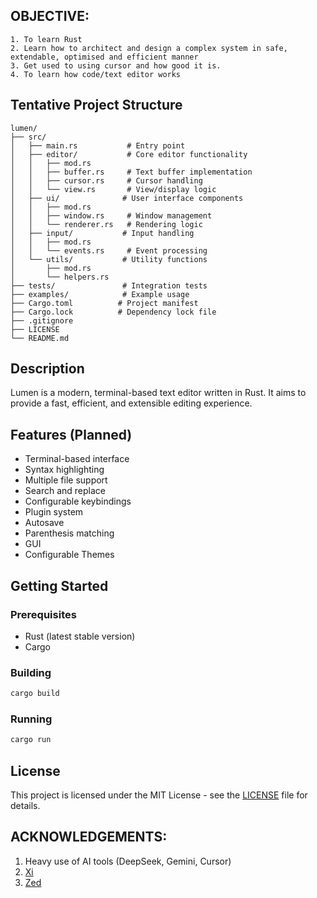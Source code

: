 ## OBJECTIVE:
    1. To learn Rust
    2. Learn how to architect and design a complex system in safe, extendable, optimised and efficient manner
    3. Get used to using cursor and how good it is.
    4. To learn how code/text editor works 


## Tentative Project Structure

```
lumen/
├── src/
│   ├── main.rs           # Entry point
│   ├── editor/           # Core editor functionality
│   │   ├── mod.rs
│   │   ├── buffer.rs     # Text buffer implementation
│   │   ├── cursor.rs     # Cursor handling
│   │   └── view.rs       # View/display logic
│   ├── ui/              # User interface components
│   │   ├── mod.rs
│   │   ├── window.rs     # Window management
│   │   └── renderer.rs   # Rendering logic
│   ├── input/           # Input handling
│   │   ├── mod.rs
│   │   └── events.rs     # Event processing
│   └── utils/           # Utility functions
│       ├── mod.rs
│       └── helpers.rs
├── tests/               # Integration tests
├── examples/            # Example usage
├── Cargo.toml          # Project manifest
├── Cargo.lock          # Dependency lock file
├── .gitignore
├── LICENSE
└── README.md
```

## Description

Lumen is a modern, terminal-based text editor written in Rust. It aims to provide a fast, efficient, and extensible editing experience.

## Features (Planned)

- Terminal-based interface
- Syntax highlighting
- Multiple file support
- Search and replace
- Configurable keybindings
- Plugin system
- Autosave 
- Parenthesis matching 
- GUI 
- Configurable Themes


## Getting Started

### Prerequisites

- Rust (latest stable version)
- Cargo

### Building

```bash
cargo build
```

### Running

```bash
cargo run
```

## License

This project is licensed under the MIT License - see the [LICENSE](LICENSE) file for details.


## ACKNOWLEDGEMENTS:
1. Heavy use of AI tools (DeepSeek, Gemini, Cursor)
2. [Xi](https://xi-editor.io/docs/)
3. [Zed](https://github.com/zed-industries/zed)